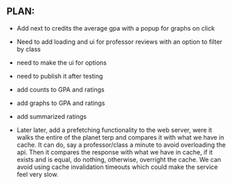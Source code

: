 ## PLAN:


- Add next to credits the average gpa with a popup for graphs on click
- Need to add loading and ui for professor reviews with an option to filter by class
- need to make the ui for options
- need to publish it after testing
- add counts to GPA and ratings
- add graphs to GPA and ratings
- add summarized ratings




- Later later, add a prefetching functionality to the web server, were it walks the entire of the planet terp and compares it with what we have in cache. It can do, say a professor/class a minute to avoid overloading the api. Then it compares the response with what we have in cache, if it exists and is equal, do nothing, otherwise, overright the cache. We can avoid using cache invalidation timeouts which could make the service feel very slow.
